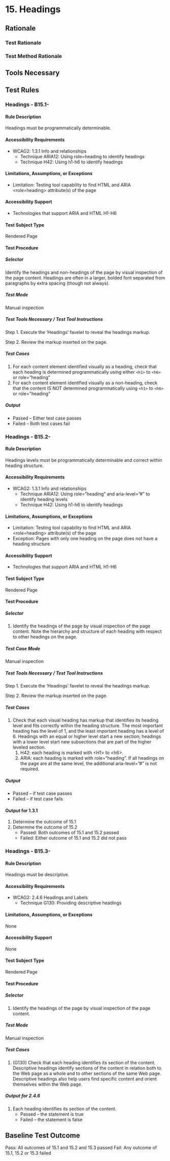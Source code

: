 # 15. Headings
## Rationale
### Test Rationale

### Test Method Rationale

## Tools Necessary

## Test Rules

### Headings - B15.1-

#### Rule Description 
Headings must be programmatically determinable.

#### Accessibility Requirements
* WCAG2: 1.3.1 Info and relationships
    * Technique ARIA12: Using role=heading to identify headings
    * Technique H42: Using h1-h6 to identify headings

#### Limitations, Assumptions, or Exceptions
* Limitation: Testing tool capability to find HTML <H> and ARIA <role=heading> attribute(s) of the page

#### Accessibility Support
* Technologies that support ARIA and HTML H1-H6

#### Test Subject Type
Rendered Page

#### Test Procedure
##### Selector
Identify the headings and non-headings of the page by visual inspection of the page content. Headings are often in a larger, bolded font separated from paragraphs by extra spacing (though not always).

##### Test Mode
Manual inspection

##### Test Tools Necessary / Test Tool Instructions
Step 1. Execute the ‘Headings’ favelet to reveal the headings markup.

Step 2. Review the markup inserted on the page.

##### Test Cases
1.	For each content element identified visually as a heading, check that each heading is determined programmatically using either `<h1>` to `<h6>` or role=”heading” 
2. For each content element identified visually as a non-heading, check that the content IS NOT determined programmatically using `<h1>` to `<h6>` or role="heading"

##### Output
* Passed – Either test case passes 
* Failed – Both test cases fail

### Headings - B15.2-
#### Rule Description 
Headings levels must be programmatically determinable and correct within heading structure.

#### Accessibility Requirements
* WCAG2: 1.3.1 Info and relationships
    * Technique ARIA12: Using role=”heading” and aria-level=”#” to identify heading levels
    * Technique H42: Using h1-h6 to identify headings

#### Limitations, Assumptions, or Exceptions
* Limitation: Testing tool capability to find HTML <H> and ARIA <role=heading> attribute(s) of the page
* Exception: Pages with only one heading on the page does not have a heading structure

#### Accessibility Support
* Technologies that support ARIA and HTML H1-H6

#### Test Subject Type
Rendered Page

#### Test Procedure
##### Selector
1. Identify the headings of the page by visual inspection of the page content. Note the hierarchy and structure of each heading with respect to other headings on the page.

##### Test Case Mode
Manual inspection

##### Test Tools Necessary / Test Tool Instructions
Step 1. Execute the ‘Headings’ favelet to reveal the headings markup.

Step 2. Review the markup inserted on the page.

##### Test Cases
1.	Check that each visual heading has markup that identifies its heading level and fits correctly within the heading structure. The most important heading has the level of 1, and the least important heading has a level of 6. Headings with an equal or higher level start a new section; headings with a lower level start new subsections that are part of the higher leveled section. 
    1. H42: each heading is marked with \<H1> to \<h6>.
    2. ARIA: each heading is marked with role=”heading”. If all headings on the page are at the same level, the additional aria-level=”#” is not required.

##### Output
* Passed – if test case passes
* Failed – if test case fails

#### Output for 1.3.1
1. Determine the outcome of 15.1
2. Determine the outcome of 15.2
    * Passed: Both outcomes of 15.1 and 15.2 passed
    * Failed: Either outcome of 15.1 and 15.2 did not pass

### Headings - B15.3-
#### Rule Description 
Headings must be descriptive.

#### Accessibility Requirements
* WCAG2: 2.4.6 Headings and Labels
    * Technique G130: Providing descriptive headings 

#### Limitations, Assumptions, or Exceptions
None

#### Accessibility Support
None

#### Test Subject Type
Rendered Page

#### Test Procedure
##### Selector
1. Identify the headings of the page by visual inspection of the page content. 

##### Test Mode
Manual inspection

##### Test Cases
1. (G130) Check that each heading identifies its section of the content. Descriptive headings identify sections of the content in relation both to the Web page as a whole and to other sections of the same Web page. Descriptive headings also help users find specific content and orient themselves within the Web page.

##### Output for 2.4.6
1. Each heading identifies its section of the content.
    * Passed – the statement is true
    * Failed – the statement is false

## Baseline Test Outcome
Pass: All outcomes of 15.1 and 15.2 and 15.3 passed
Fail: Any outcome of 15.1, 15.2 or 15.3 failed
